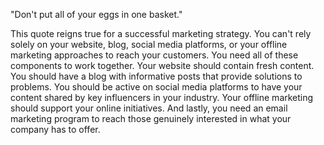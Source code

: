 
"Don't put all of your eggs in one basket."

This quote reigns true for a successful marketing strategy. You can't
rely solely on your website, blog, social media platforms, or your
offline marketing approaches to reach your customers. You need all of
these components to work together. Your website should contain fresh
content. You should have a blog with informative posts that provide
solutions to problems. You should be active on social media platforms to
have your content shared by key influencers in your industry. Your
offline marketing should support your online initiatives. And lastly,
you need an email marketing program to reach those genuinely interested
in what your company has to offer.
